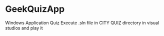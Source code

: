 # GeekQuizApp
Windows Application Quiz
Execute .sln file in CITY QUIZ directory in visual studios and play it
